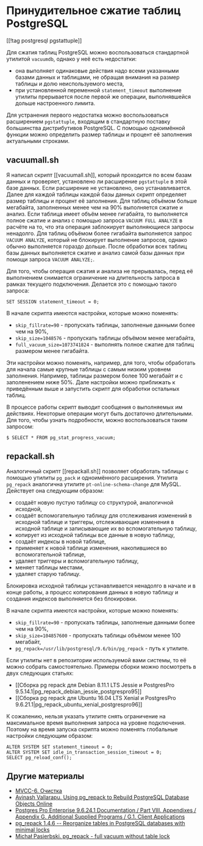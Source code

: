 Принудительное сжатие таблиц PostgreSQL
=======================================

[[!tag postgresql pgstattuple]]

Для сжатия таблиц PostgreSQL можно воспользоваться стандартной утилитой `vacuumdb`, однако у неё есть недостатки:

* она выполняет одинаковые действия надо всеми указанными базами данных и таблицами, не обращая внимания на размер таблицы и долю неиспользуемого места,
* при установленной переменной `statement_timeout` выполнение утилиты прерывается после первой же операции, выполнявшейся дольше настроенного лимита.

Для устранения первого недостатка можно воспользоваться расширением `pgstattuple`, входящим в стандартную поставку большинства дистрибутивов PostgreSQL. С помощью одноимённой функции можно определить размер таблицы и процент её заполнения актуальными строками.

vacuumall.sh
------------

Я написал скрипт [[vacuumall.sh]], который проходится по всем базам данных и проверяет, установлено ли расширение `pgstattuple` в этой базе данных. Если расширение не установлено, оно устанавливается. Далее для каждой таблицы каждой базы данных скрипт определяет размер таблицы и процент её заполнения. Для таблиц объёмом больше мегабайта, заполненных менее чем на 90% выполняется сжатие и анализ. Если таблица имеет объём менее гигабайта, то выполняется полное сжатие и анализ с помощью запроса `VACUUM FULL ANALYZE` в расчёте на то, что эта операция заблокирует выполняющиеся запросы ненадолго. Для таблиц объёмом более гигабайта выполняется запрос `VACUUM ANALYZE`, который не блокирует выполнение запросов, однако обычно выполняется гораздо дольше. После обработки всех таблиц базы данных выполняется сжатие и анализ самой базы данных при помощи запроса `VACUUM ANALYZE;`.

Для того, чтобы операция сжатия и анализа не прерывалась, перед её выполнением снимается ограничение на длительность запроса в рамках текущего подключения. Делается это с помощью такого запроса:

    SET SESSION statement_timeout = 0;

В начале скрипта имеются настройки, которые можно поменять:

* `skip_fillrate=90` - пропускать таблицы, заполненые данными более чем на 90%,
* `skip_size=1048576` - пропускать таблицы объёмом менее мегабайта,
* `full_vacuum_size=1073741824` - выполнять полное сжатие для таблиц размером менее гигабайта.

Эти настройки можно поменять, например, для того, чтобы обработать для начала самые крупные таблицы с самым низким уровнем заполнения. Например, таблицы размером более 100 мегабайт и с заполенением ниже 50%. Дале настройки можно приближать к приведённым выше и запустить скрипт для обработки остальных таблиц.

В процессе работы скрипт выводит сообщения о выполняемых им действиях. Некоторые операции могут быть достаточно длительными. Для того, чтобы узнать подробности, можно воспользоваться таким запросом:

    $ SELECT * FROM pg_stat_progress_vacuum;

repackall.sh
------------

Аналогичный скрипт [[repackall.sh]] позволяет обработать таблицы с помощью утилиты `pg_pack` и одноимённого расширения. Утилита `pg_repack` аналогична утилите `pt-online-schema-change` для MySQL. Действует она следующим образом:

* создаёт новую пустую таблицу со структурой, аналогичной исходной,
* создаёт вспомогательную таблицу для отслеживания изменений в исходной таблице и триггеры, отслеживающие изменения в исходной таблице и записывающие их во вспомогательную таблицу,
* копирует из исходной таблицы все данные в новую таблицу,
* создаёт индексы в новой таблице,
* применяет к новой таблице изменения, накопившиеся во вспомогательной таблице,
* удаляет триггеры и вспомогательную таблицу,
* меняет таблицы местами,
* удаляет старую таблицу.

Блокировка исходной таблицы устанавливается ненадолго в начале и в конце работы, а процесс копирования данных в новую таблицу и создания индексов выполняется без блокировки.

В начале скрипта имеются настройки, которые можно поменять:

* `skip_fillrate=90` - пропускать таблицы, заполненые данными более чем на 90%,
* `skip_size=104857600` - пропускать таблицы объёмом менее 100 мегабайт,
* `pg_repack=/usr/lib/postgresql/9.6/bin/pg_repack` - путь к утилите.

Если утилиты нет в репозитории используемой вами системы, то её можно собрать самостоятельно. Примеры сборки можно посмотреть в двух следующих статьях:

* [[Сборка pg repack для Debian 8.11.1 LTS Jessie и PostgresPro 9.5.14.1|pg_repack_debian_jessie_postgrespro95]]
* [[Сборка pg repack для Ubuntu 16.04 LTS Xenial и PostgresPro 9.6.21.1|pg_repack_ubuntu_xenial_postgrespro96]]

К сожалению, нельзя указать утилите снять ограничение на максимальное время выполнения запроса на уровне подключения. Поэтому на время запуска скрипта можно поменять глобальные настройки следующим образом:

    ALTER SYSTEM SET statement_timeout = 0;
    ALTER SYSTEM SET idle_in_transaction_session_timeout = 0;
    SELECT pg_reload_conf();

Другие материалы
----------------

* [MVCC-6. Очистка](https://habr.com/ru/company/postgrespro/blog/452320/)
* [Avinash Vallarapu. Using pg_repack to Rebuild PostgreSQL Database Objects Online](https://www.percona.com/blog/2019/02/04/pg_repack-rebuild-postgresql-database-objects-online/)
* [Postgres Pro Enterprise 9.6.24.1 Documentation / Part VIII. Appendixes / Appendix G. Additional Supplied Programs / G.1. Client Applications](https://postgrespro.com/docs/enterprise/9.6/app-pgrepack)
* [pg_repack 1.4.6 -- Reorganize tables in PostgreSQL databases with minimal locks](https://reorg.github.io/pg_repack/)
* [Michał Pasierbski. pg_repack - full vacuum without table lock](https://mpasierbski.medium.com/pg-repack-full-vacuum-without-table-lock-ca2cbfa1ca1e)
